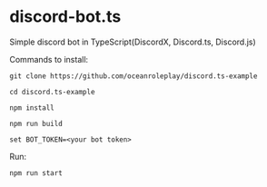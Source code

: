 # discord-bot.ts

Simple discord bot in TypeScript(DiscordX, Discord.ts, Discord.js)

Commands to install:
```
git clone https://github.com/oceanroleplay/discord.ts-example

cd discord.ts-example

npm install

npm run build

set BOT_TOKEN=<your bot token>
```

Run:
```
npm run start
```
